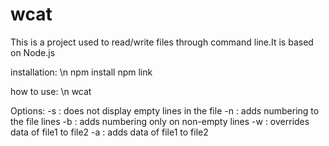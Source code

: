 # wcat

This is a project used to read/write files through command line.It is based on Node.js

installation: \n
npm install
npm link

how to use: \n
wcat <filenames or options>
  
Options:
-s : does not display empty lines in the file
-n : adds numbering to the file lines
-b : adds numbering only on non-empty lines
-w : overrides data of file1 to file2
-a : adds data of file1 to file2
  
